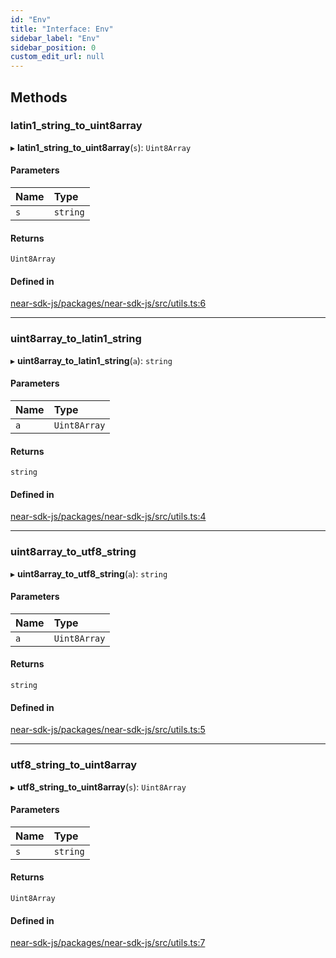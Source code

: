 ```yaml
---
id: "Env"
title: "Interface: Env"
sidebar_label: "Env"
sidebar_position: 0
custom_edit_url: null
---
```


## Methods

### latin1\_string\_to\_uint8array

▸ **latin1_string_to_uint8array**(`s`): `Uint8Array`

#### Parameters

| Name | Type |
| :------ | :------ |
| `s` | `string` |

#### Returns

`Uint8Array`

#### Defined in

[near-sdk-js/packages/near-sdk-js/src/utils.ts:6](https://github.com/near/near-sdk-js/blob/2847870/packages/near-sdk-js/src/utils.ts#L6)

___

### uint8array\_to\_latin1\_string

▸ **uint8array_to_latin1_string**(`a`): `string`

#### Parameters

| Name | Type |
| :------ | :------ |
| `a` | `Uint8Array` |

#### Returns

`string`

#### Defined in

[near-sdk-js/packages/near-sdk-js/src/utils.ts:4](https://github.com/near/near-sdk-js/blob/2847870/packages/near-sdk-js/src/utils.ts#L4)

___

### uint8array\_to\_utf8\_string

▸ **uint8array_to_utf8_string**(`a`): `string`

#### Parameters

| Name | Type |
| :------ | :------ |
| `a` | `Uint8Array` |

#### Returns

`string`

#### Defined in

[near-sdk-js/packages/near-sdk-js/src/utils.ts:5](https://github.com/near/near-sdk-js/blob/2847870/packages/near-sdk-js/src/utils.ts#L5)

___

### utf8\_string\_to\_uint8array

▸ **utf8_string_to_uint8array**(`s`): `Uint8Array`

#### Parameters

| Name | Type |
| :------ | :------ |
| `s` | `string` |

#### Returns

`Uint8Array`

#### Defined in

[near-sdk-js/packages/near-sdk-js/src/utils.ts:7](https://github.com/near/near-sdk-js/blob/2847870/packages/near-sdk-js/src/utils.ts#L7)

